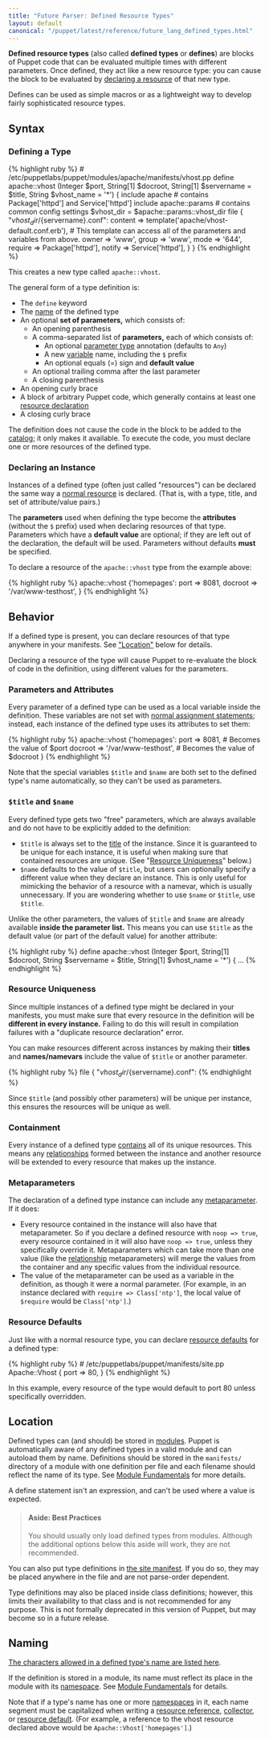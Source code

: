 ```yaml
---
title: "Future Parser: Defined Resource Types"
layout: default
canonical: "/puppet/latest/reference/future_lang_defined_types.html"
---
```


[paramtypes]: ./future_parameter_types.html
[sitedotpp]: ./dirs_manifest.html
[namespaces]: ./future_lang_namespaces.html
[collector]: ./future_lang_collectors.html
[resource]: ./future_lang_resources.html
[naming]: ./future_lang_reserved.html#classes-and-types
[resource_namevar]: ./future_lang_resources.html#namenamevar
[relationships]: ./future_lang_relationships.html
[resource_title]: ./future_lang_resources.html#title
[metaparameters]: ./future_lang_resources.html#metaparameters
[modules]: ./modules_fundamentals.html
[resource_defaults]: ./future_lang_defaults.html
[classes]: ./future_lang_classes.html
[variable_assignment]: ./future_lang_variables.html#assignment
[variable]: ./future_lang_variables.html
[references_namespaced]: ./future_lang_datatypes.html#resource-references
[attributes]: ./future_lang_resources.html#attributes
[title]: ./future_lang_resources.html#title
[contains]: ./future_lang_containment.html
[catalog]: ./future_lang_summary.html#compilation-and-catalogs

**Defined resource types** (also called **defined types** or **defines**) are blocks of Puppet code that can be evaluated multiple times with different parameters. Once defined, they act like a new resource type: you can cause the block to be evaluated by [declaring a resource][resource] of that new type.

Defines can be used as simple macros or as a lightweight way to develop fairly sophisticated resource types.

Syntax
-----

### Defining a Type

{% highlight ruby %}
    # /etc/puppetlabs/puppet/modules/apache/manifests/vhost.pp
    define apache::vhost (Integer $port, String[1] $docroot, String[1] $servername = $title, String $vhost_name = '*') {
      include apache # contains Package['httpd'] and Service['httpd']
      include apache::params # contains common config settings
      $vhost_dir = $apache::params::vhost_dir
      file { "${vhost_dir}/${servername}.conf":
        content => template('apache/vhost-default.conf.erb'),
          # This template can access all of the parameters and variables from above.
        owner   => 'www',
        group   => 'www',
        mode    => '644',
        require => Package['httpd'],
        notify  => Service['httpd'],
      }
    }
{% endhighlight %}

This creates a new type called `apache::vhost`.

The general form of a type definition is:

* The `define` keyword
* The [name][naming] of the defined type
* An optional **set of parameters,** which consists of:
    * An opening parenthesis
    * A comma-separated list of **parameters,** each of which consists of:
        * An optional [parameter type][paramtypes] annotation (defaults to `Any`)
        * A new [variable][] name, including the `$` prefix
        * An optional equals (=) sign and **default value**
    * An optional trailing comma after the last parameter
    * A closing parenthesis
* An opening curly brace
* A block of arbitrary Puppet code, which generally contains at least one [resource declaration][resource]
* A closing curly brace

The definition does not cause the code in the block to be added to the [catalog][]; it only makes it available. To execute the code, you must declare one or more resources of the defined type.

### Declaring an Instance

Instances of a defined type (often just called "resources") can be declared the same way a [normal resource][resource] is declared. (That is, with a type, title, and set of attribute/value pairs.)

The **parameters** used when defining the type become the **attributes** (without the `$` prefix) used when declaring resources of that type. Parameters which have a **default value** are optional; if they are left out of the declaration, the default will be used. Parameters without defaults **must** be specified.

To declare a resource of the `apache::vhost` type from the example above:

{% highlight ruby %}
    apache::vhost {'homepages':
      port    => 8081,
      docroot => '/var/www-testhost',
    }
{% endhighlight %}

Behavior
-----

If a defined type is present, you can declare resources of that type anywhere in your manifests. See ["Location"](#location) below for details.

Declaring a resource of the type will cause Puppet to re-evaluate the block of code in the definition, using different values for the parameters.

### Parameters and Attributes

Every parameter of a defined type can be used as a local variable inside the definition. These variables are not set with [normal assignment statements][variable_assignment]; instead, each instance of the defined type uses its attributes to set them:

{% highlight ruby %}
    apache::vhost {'homepages':
      port    => 8081, # Becomes the value of $port
      docroot => '/var/www-testhost', # Becomes the value of $docroot
    }
{% endhighlight %}

Note that the special variables `$title` and `$name` are both set to the defined type's name automatically, so they can't be used as parameters.

### `$title` and `$name`

Every defined type gets two "free" parameters, which are always available and do not have to be explicitly added to the definition:

* `$title` is always set to the [title][] of the instance. Since it is guaranteed to be unique for each instance, it is useful when making sure that contained resources are unique. (See "[Resource Uniqueness](#resource-uniqueness)" below.)
* `$name` defaults to the value of `$title`, but users can optionally specify a different value when they declare an instance. This is only useful for mimicking the behavior of a resource with a namevar, which is usually unnecessary. If you are wondering whether to use `$name` or `$title`, use `$title`.

Unlike the other parameters, the values of `$title` and `$name` are already available **inside the parameter list.** This means you can use `$title` as the default value (or part of the default value) for another attribute:

{% highlight ruby %}
    define apache::vhost (Integer $port, String[1] $docroot, String $servername = $title, String[1] $vhost_name = '*') { ...
{% endhighlight %}

### Resource Uniqueness

Since multiple instances of a defined type might be declared in your manifests, you must make sure that every resource in the definition will be **different in every instance.** Failing to do this will result in compilation failures with a "duplicate resource declaration" error.

You can make resources different across instances by making their **titles** and **names/namevars** include the value of `$title` or another parameter.

{% highlight ruby %}
    file { "${vhost_dir}/${servername}.conf":
{% endhighlight %}

Since `$title` (and possibly other parameters) will be unique per instance, this ensures the resources will be unique as well.

### Containment

Every instance of a defined type [contains][] all of its unique resources. This means any [relationships][] formed between the instance and another resource will be extended to every resource that makes up the instance.

### Metaparameters

The declaration of a defined type instance can include any [metaparameter][metaparameters]. If it does:

* Every resource contained in the instance will also have that metaparameter. So if you declare a defined resource with `noop => true`, every resource contained in it will also have `noop => true`, unless they specifically override it. Metaparameters which can take more than one value (like the [relationship][relationships] metaparameters) will merge the values from the container and any specific values from the individual resource.
* The value of the metaparameter can be used as a variable in the definition, as though it were a normal parameter. (For example, in an instance declared with `require => Class['ntp']`, the local value of `$require` would be `Class['ntp']`.)

### Resource Defaults

Just like with a normal resource type, you can declare [resource defaults][resource_defaults] for a defined type:

{% highlight ruby %}
    # /etc/puppetlabs/puppet/manifests/site.pp
    Apache::Vhost {
      port => 80,
    }
{% endhighlight %}

In this example, every resource of the type would default to port 80 unless specifically overridden.

Location
-----

Defined types can (and should) be stored in [modules][]. Puppet is automatically aware of any defined types in a valid module and can autoload them by name. Definitions should be stored in the `manifests/` directory of a module with one definition per file and each filename should reflect the name of its type. See [Module Fundamentals][modules] for more details.

A define statement isn't an expression, and can't be used where a value is expected.

> #### Aside: Best Practices
>
> You should usually only load defined types from modules. Although the additional options below this aside will work, they are not recommended.

You can also put type definitions in [the site manifest][sitedotpp]. If you do so, they may be placed anywhere in the file and are not parse-order dependent.

Type definitions may also be placed inside class definitions; however, this limits their availability to that class and is not recommended for any purpose. This is not formally deprecated in this version of Puppet, but may become so in a future release.


Naming
-----

[The characters allowed in a defined type's name are listed here][naming].

If the definition is stored in a module, its name must reflect its place in the module with its [namespace][namespaces]. See [Module Fundamentals][modules] for details.

Note that if a type's name has one or more [namespaces][] in it, each name segment must be capitalized when writing a [resource reference][references_namespaced], [collector][], or [resource default][resource_defaults]. (For example, a reference to the vhost resource declared above would be `Apache::Vhost['homepages']`.)
